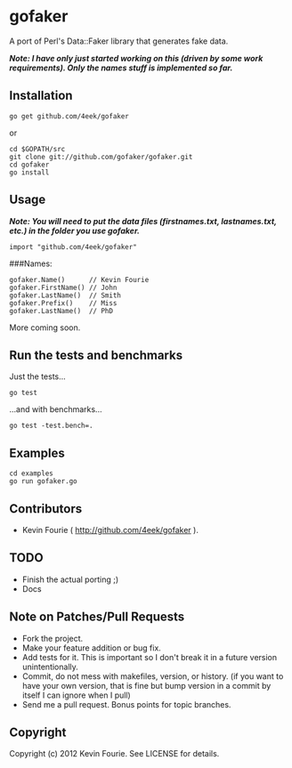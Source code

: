 # gofaker

A port of Perl's Data::Faker library that generates fake data.

***Note: I have only just started working on this (driven by some work requirements). Only the names stuff is implemented so far.***

## Installation

    go get github.com/4eek/gofaker

or

    cd $GOPATH/src
    git clone git://github.com/gofaker/gofaker.git
    cd gofaker
    go install

## Usage

***Note: You will need to put the data files (firstnames.txt, lastnames.txt, etc.) in the folder you use gofaker.***

    import "github.com/4eek/gofaker"

###Names:

    gofaker.Name()      // Kevin Fourie
    gofaker.FirstName() // John
    gofaker.LastName()  // Smith
    gofaker.Prefix()    // Miss
    gofaker.LastName()  // PhD

More coming soon.

## Run the tests and benchmarks

Just the tests...

    go test

...and with benchmarks...

    go test -test.bench=.

## Examples

    cd examples
    go run gofaker.go

## Contributors

* Kevin Fourie ( http://github.com/4eek/gofaker ).

## TODO

* Finish the actual porting ;)
* Docs

## Note on Patches/Pull Requests

* Fork the project.
* Make your feature addition or bug fix.
* Add tests for it. This is important so I don't break it in a future version unintentionally.
* Commit, do not mess with makefiles, version, or history.
  (if you want to have your own version, that is fine but bump version in a commit by itself I can ignore when I pull)
* Send me a pull request. Bonus points for topic branches.

## Copyright

Copyright (c) 2012 Kevin Fourie. See LICENSE for details.

